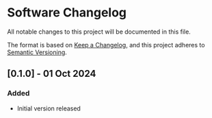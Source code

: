 # Software Changelog
All notable changes to this project will be documented in this file.

The format is based on [Keep a Changelog](https://keepachangelog.com/en/1.0.0/),
and this project adheres to [Semantic Versioning](https://semver.org/spec/v2.0.0.html).

<!-- 
### Added
### Changed
### Fixed
### Removed 
-->

## [0.1.0] - 01 Oct 2024
### Added
- Initial version released
